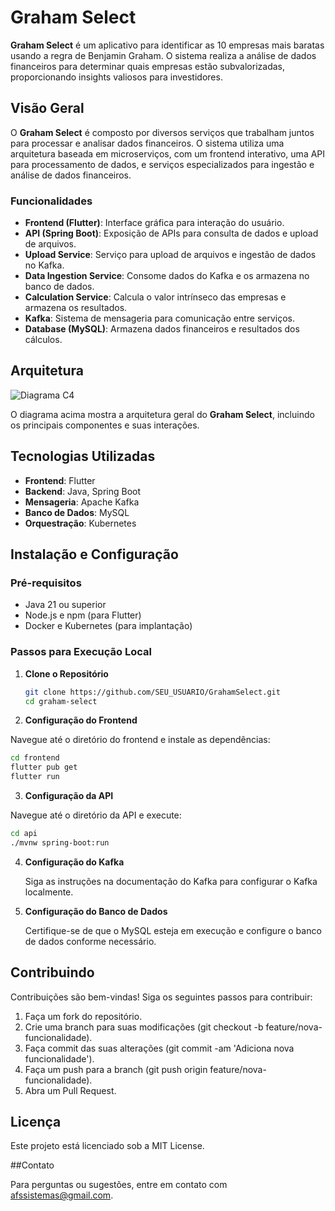 # Graham Select

**Graham Select** é um aplicativo para identificar as 10 empresas mais baratas usando a regra de Benjamin Graham. O sistema realiza a análise de dados financeiros para determinar quais empresas estão subvalorizadas, proporcionando insights valiosos para investidores.

## Visão Geral

O **Graham Select** é composto por diversos serviços que trabalham juntos para processar e analisar dados financeiros. O sistema utiliza uma arquitetura baseada em microserviços, com um frontend interativo, uma API para processamento de dados, e serviços especializados para ingestão e análise de dados financeiros.

### Funcionalidades

- **Frontend (Flutter)**: Interface gráfica para interação do usuário.
- **API (Spring Boot)**: Exposição de APIs para consulta de dados e upload de arquivos.
- **Upload Service**: Serviço para upload de arquivos e ingestão de dados no Kafka.
- **Data Ingestion Service**: Consome dados do Kafka e os armazena no banco de dados.
- **Calculation Service**: Calcula o valor intrínseco das empresas e armazena os resultados.
- **Kafka**: Sistema de mensageria para comunicação entre serviços.
- **Database (MySQL)**: Armazena dados financeiros e resultados dos cálculos.

## Arquitetura

![Diagrama C4](caminho/para/seu/diagrama.png)

O diagrama acima mostra a arquitetura geral do **Graham Select**, incluindo os principais componentes e suas interações.

## Tecnologias Utilizadas

- **Frontend**: Flutter
- **Backend**: Java, Spring Boot
- **Mensageria**: Apache Kafka
- **Banco de Dados**: MySQL
- **Orquestração**: Kubernetes

## Instalação e Configuração

### Pré-requisitos

- Java 21 ou superior
- Node.js e npm (para Flutter)
- Docker e Kubernetes (para implantação)

### Passos para Execução Local

1. **Clone o Repositório**

   ```bash
   git clone https://github.com/SEU_USUARIO/GrahamSelect.git
   cd graham-select
   ```
2. **Configuração do Frontend**

Navegue até o diretório do frontend e instale as dependências:

   ```bash
   cd frontend
   flutter pub get
   flutter run
   ```
3. **Configuração da API**

Navegue até o diretório da API e execute:

   ```bash
   cd api
   ./mvnw spring-boot:run
   ```
4. **Configuração do Kafka**

   Siga as instruções na documentação do Kafka para configurar o Kafka localmente.

5. **Configuração do Banco de Dados**

   Certifique-se de que o MySQL esteja em execução e configure o banco de dados conforme necessário.

## Contribuindo

Contribuições são bem-vindas! Siga os seguintes passos para contribuir:

1. Faça um fork do repositório.
2. Crie uma branch para suas modificações (git checkout -b feature/nova-funcionalidade).
3. Faça commit das suas alterações (git commit -am 'Adiciona nova funcionalidade').
4. Faça um push para a branch (git push origin feature/nova-funcionalidade).
5. Abra um Pull Request.

## Licença

Este projeto está licenciado sob a MIT License.

##Contato

Para perguntas ou sugestões, entre em contato com afssistemas@gmail.com.
